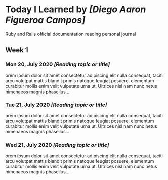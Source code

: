 # Today I Learned by *[Diego Aaron Figueroa Campos]*

Ruby and Rails official documentation reading personal journal

## Week 1

### Mon 20, July 2020 *[Reading topic or title]*
orem ipsum dolor sit amet consectetur adipiscing elit nulla consequat, taciti arcu volutpat mattis blandit primis natoque feugiat posuere, elementum curabitur mollis enim velit vulputate urna ut. Ultrices nisl nam nunc netus himenaeos magnis phasellus...

### Tue 21, July 2020 *[Reading topic or title]*
orem ipsum dolor sit amet consectetur adipiscing elit nulla consequat, taciti arcu volutpat mattis blandit primis natoque feugiat posuere, elementum curabitur mollis enim velit vulputate urna ut. Ultrices nisl nam nunc netus himenaeos magnis phasellus...

### Wed 21, July 2020 *[Reading topic or title]*
orem ipsum dolor sit amet consectetur adipiscing elit nulla consequat, taciti arcu volutpat mattis blandit primis natoque feugiat posuere, elementum curabitur mollis enim velit vulputate urna ut. Ultrices nisl nam nunc netus himenaeos magnis phasellus...
